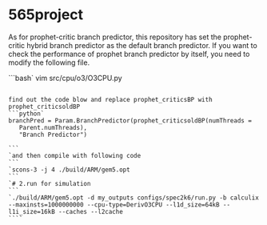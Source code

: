 # 565project
As for prophet-critic branch predictor, this repository has set the prophet-critic hybrid branch predictor as the default branch predictor. If you want to check the performance of prophet branch predictor by itself, you need to modify the following file.

```bash`
vim src/cpu/o3/O3CPU.py  
``````

find out the code blow and replace prophet_criticsBP with  prophet_criticsoldBP
```python`
branchPred = Param.BranchPredictor(prophet_criticsoldBP(numThreads =
   Parent.numThreads),
   "Branch Predictor")

```
`and then compile with following code
```
`scons-3 -j 4 ./build/ARM/gem5.opt
```
`# 2.run for simulation
```
`./build/ARM/gem5.opt -d my_outputs configs/spec2k6/run.py -b calculix --maxinsts=1000000000 --cpu-type=DerivO3CPU --l1d_size=64kB --l1i_size=16kB --caches --l2cache
````